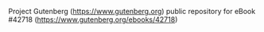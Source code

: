 Project Gutenberg (https://www.gutenberg.org) public repository for eBook #42718 (https://www.gutenberg.org/ebooks/42718)
